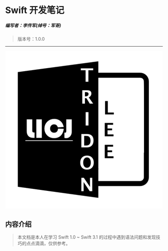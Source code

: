# Swift 开发笔记

##### 编写者：李传军(绰号：军哥)
> 版本号：1.0.0



---

![TridonLee](/assets/tridonlee.png)

## 内容介绍

> 本文档是本人在学习 Swift 1.0 ~ Swift 3.1 的过程中遇到语法问题和发现技巧的点点滴滴，仅供参考。



